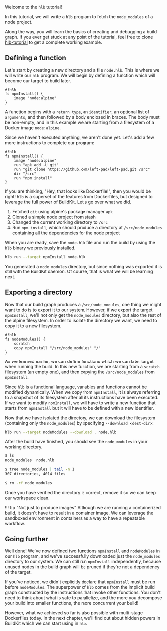 Welcome to the `hlb` tutorial!

In this tutorial, we will write a `hlb` program to fetch the `node_modules` of a node project.

Along the way, you will learn the basics of creating and debugging a build graph. If you ever get stuck at any point of the tutorial, feel free to clone [hlb-tutorial]() to get a complete working example.

## Defining a function

Let's start by creating a new directory and a file `node.hlb`. This is where we will write our `hlb` program. We will begin by defining a function which will become our target to build later.

	#!hlb
	fs npmInstall() {
		image "node:alpine"
	}

A function begins with a `return type`, an `identifier`, an optional list of `arguments`, and then followed by a body enclosed in braces. The body must be non-empty, and in this example we are starting from a filesystem of a Docker image `node:alpine`.

Since we haven't executed anything, we aren't done yet. Let's add a few more instructions to complete our program:

	#!hlb
	fs npmInstall() {
		image "node:alpine"
		run "apk add -U git"
		run "git clone https://github.com/left-pad/left-pad.git /src"
		dir "/src"
		run "npm install"
	}

If you are thinking, "Hey, that looks like Dockerfile!", then you would be right! `hlb` is a superset of the features from Dockerfiles, but designed to leverage the full power of BuildKit. Let's go over what we did.

1. Fetched `git` using alpine's package manager `apk`
2. Cloned a simple node project from stash
3. Changed the current working directory to `/src`
4. Run `npm install`, which should produce a directory at `/src/node_modules` containing all the dependencies for the node project

When you are ready, save the `node.hlb` file and run the build by using the `hlb` binary we previously installed.

```sh
hlb run --target npmInstall node.hlb
```

You generated a `node_modules` directory, but since nothing was exported it is still with the BuildKit daemon. Of course, that is what we will be learning next.

## Exporting a directory

Now that our build graph produces a `/src/node_modules`, one thing we might want to do is to export it to our system. However, if we export the target `npmInstall`, we'll not only get the `node_modules` directory, but also the rest of the alpine filesystem. In order to isolate the directory we want, we need to copy it to a new filesystem.

	#!hlb
	fs nodeModules() {
		scratch
		copy npmInstall "/src/node_modules" "/"
	}

As we learned earlier, we can define functions which we can later target when running the build. In this new function, we are starting from a `scratch` filesystem (an empty one), and then copying the `/src/node_modules` from `npmInstall`.

Since `hlb` is a functional language, variables and functions cannot be modified dynamically. When we copy from `npmInstall`, it is always referring to a snapshot of its filesystem after all its instructions have been executed. If we want to modify `npmInstall`, we will have to write a new function that starts from `npmInstall` but it will have to be defined with a new identifier.

Now that we have isolated the directory, we can download the filesystem (containing only the `node_modules`) by specifying `--download <dest-dir>`:

```sh
hlb run --target nodeModules --download . node.hlb
```

After the build have finished, you should see the `node_modules` in your working directory.

```sh
$ ls
node_modules  node.hlb

$ tree node_modules | tail -n 1
307 directories, 4014 files

$ rm -rf node_modules
```

Once you have verified the directory is correct, remove it so we can keep our workspace clean.

!!! tip "Not just to produce images"
	Although we are running a containerized build, it doesn't have to result in a container image. We can leverage the sandboxed environment in containers as a way to have a repeatable workflow. 
	
## Going further

Well done! We've now defined two functions `npmInstall` and `nodeModules` in our `hlb` program, and we've successfully downloaded just the `node_modules` directory to our system. We can still run `npmInstall` independently, because unused nodes in the build graph will be pruned if they're not a dependency of the target.

If you've noticed, we didn't explicitly declare that `npmInstall` must be run before `nodeModules`.  The superpower of `hlb` comes from the implicit build graph constructed by the instructions that invoke other functions. You don't need to think about what is safe to parallelize, and the more you decompose your build into smaller functions, the more concurrent your build!

However, what we achieved so far is also possible with multi-stage Dockerfiles today. In the next chapter, we'll find out about hidden powers in BuildKit which we can start using in `hlb`.
